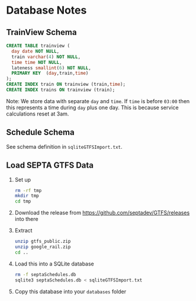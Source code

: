 # Database Notes

## TrainView Schema

```sql lite
CREATE TABLE trainview (
  day date NOT NULL,
  train varchar(4) NOT NULL,
  time time NOT NULL,
  lateness smallint(6) NOT NULL,
  PRIMARY KEY  (day,train,time)
);
CREATE INDEX train ON trainview (train,time);
CREATE INDEX trains ON trainview (train);
```

Note: We store data with separate `day` and `time`. If `time` is before `03:00` then this represents a time during `day` plus one day. This is because service calculations reset at 3am. 

## Schedule Schema

See schema definition in `sqliteGTFSImport.txt`.

## Load SEPTA GTFS Data

1. Set up

   ```sh
   rm -rf tmp
   mkdir tmp
   cd tmp
   ```

2. Download the release from https://github.com/septadev/GTFS/releases into there

3. Extract

   ```sh
   unzip gtfs_public.zip
   unzip google_rail.zip
   cd ..
   ```

4. Load this into a SQLite database

   ```sh
   rm -f septaSchedules.db
   sqlite3 septaSchedules.db < sqliteGTFSImport.txt
   ```

5. Copy this database into your `databases` folder


